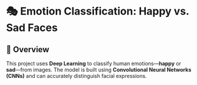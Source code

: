 # 🎭 Emotion Classification: Happy vs. Sad Faces  

## 📌 Overview  
This project uses **Deep Learning** to classify human emotions—**happy** or **sad**—from images. The model is built using **Convolutional Neural Networks (CNNs)** and can accurately distinguish facial expressions.  


